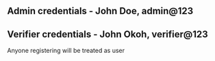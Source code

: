 Admin credentials - John Doe, admin@123
---
Verifier credentials - John Okoh, verifier@123
---
Anyone registering will be treated as user
